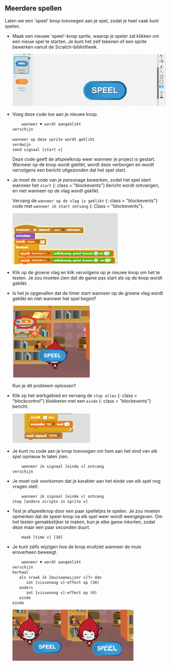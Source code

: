 ## Meerdere spellen

Laten we een 'speel' knop toevoegen aan je spel, zodat je heel vaak kunt spelen.

+ Maak een nieuwe 'speel'-knop sprite, waarop je speler zal klikken om een ​​nieuw spel te starten. Je kunt het zelf tekenen of een sprite bewerken vanuit de Scratch-bibliotheek.
    
    ![screenshot](images/brain-play.png)

+ Voeg deze code toe aan je nieuwe knop.
    
    ```blocks
        wanneer ⚑ wordt aangeklikt
    verschijn
    
    wanneer op deze sprite wordt geklikt
    verdwijn
    zend signaal [start v]
    ```
    
    Deze code geeft de afspeelknop weer wanneer je project is gestart. Wanneer op de knop wordt geklikt, wordt deze verborgen en wordt vervolgens een bericht uitgezonden dat het spel start.

+ Je moet de code van je personage bewerken, zodat het spel start wanneer het ` start ` {: class = "blockevents"} bericht wordt ontvangen, en niet wanneer op de vlag wordt geklikt.
    
    Vervang de ` wanneer op de vlag is geklikt ` {: class = "blockevents"} code met ` wanneer ik start ontvang ` {: Class = "blockevents"}.
    
    ![screenshot](images/brain-start.png)

+ Klik op de groene vlag en klik vervolgens op je nieuwe knop om het te testen. Je zou moeten zien dat de game pas start als op de knop wordt geklikt.

+ Is het je opgevallen dat de timer start wanneer op de groene vlag wordt geklikt en niet wanneer het spel begint?
    
    ![screenshot](images/brain-timer-bug.png)
    
    Kun je dit probleem oplossen?

+ Klik op het werkgebied en vervang de ` stop alles ` {: class = "blockcontrol"} blokkeren met een `einde` {: class = "blockevents"} bericht.
    
    ![screenshot](images/brain-end.png)

+ Je kunt nu code aan je knop toevoegen om hem aan het eind van elk spel opnieuw te laten zien.
    
    ```blocks
        wanneer ik signaal [einde v] ontvang
    verschijn
    ```

+ Je moet ook voorkomen dat je karakter aan het einde van elk spel nog vragen stelt:
    
    ```blocks
        wanneer ik signaal [einde v] ontvang
    stop [andere scripts in sprite v]
    ```

+ Test je afspeelknop door een paar spelletjes te spelen. Je zou moeten opmerken dat de speel-knop na elk spel weer wordt weergegeven. Om het testen gemakkelijker te maken, kun je elke game inkorten, zodat deze maar een paar seconden duurt.
    
    ```blocks
        maak [time v] [10]
    ```

+ Je kunt zelfs wijzigen hoe de knop eruitziet wanneer de muis eroverheen beweegt.
    
    ```blocks
        wanneer ⚑ wordt aangeklikt
    verschijn
    herhaal
       als <raak ik [muisaanwijzer v]?> dan
          zet [vissenoog v]-effect op (30)
       anders
          zet [vissenoog v]-effect op (0)
       einde
    einde
    ```
    
    ![screenshot](images/brain-fisheye.png)